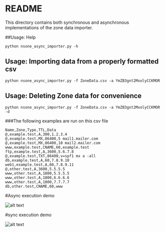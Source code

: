 README
======
This directory contains both synchronous and asynchronous implementations of the zone data importer.



##Usage: Help
```
python nsone_async_importer.py -h

```

## Usage: Importing data from a properly formatted csv
```
python nsone_async_importer.py -f ZoneData.csv -a YmZB3gnt2MxolyCCKMOR

```

## Usage: Deleting Zone data for convenience
```
python nsone_async_importer.py -f ZoneData.csv -a YmZB3gnt2MxolyCCKMOR -d

```
###The following examples are run on this csv file
```
Name,Zone,Type,TTL,Data
@,example.test,A,300,1.2.3.4
@,example.test,MX,86400,5 mail1.mailer.com
@,example.test,MX,86400,10 mail2.mailer.com
www,example.test,CNAME,60,example.test
ftp,example.test,A,3600,5.6.7.8
@,example.test,TXT,86400,v=spf1 mx a -all
db,example.test,A,60,7.8.9.10
web1,example.test,A,60,7.8.9.11
@,other.test,A,3600,5.5.5.5
www,other.test,A,1800,5.5.5.5
www,other.test,A,1800,6.6.6.6
www,other.test,A,1800,7.7.7.7
db,other.test,CNAME,60,www
```

#Async execution demo

![alt text][logo]

[logo]: ./ns1_async.gif


#sync execution demo

![alt text][logo]

[logo]: ./ns1_sync.gif

